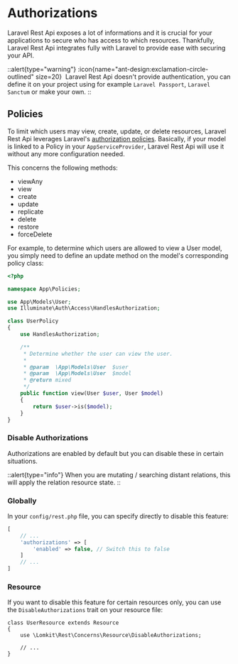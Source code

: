 # Authorizations

Laravel Rest Api exposes a lot of informations and it is crucial for your applications to secure who has access to which resources. Thankfully, Laravel Rest Api integrates fully with Laravel to provide ease with securing your API.

::alert{type="warning"}
:icon{name="ant-design:exclamation-circle-outlined" size=20}&nbsp;
Laravel Rest Api doesn't provide authentication, you can define it on your project using for example `Laravel Passport`, `Laravel Sanctum` or make your own.
::

## Policies

To limit which users may view, create, update, or delete resources, Laravel Rest Api leverages Laravel's [authorization policies](https://laravel.com/docs/authorization#creating-policies).
Basically, if your model is linked to a Policy in your `AppServiceProvider`, Laravel Rest Api will use it without any more configuration needed.

This concerns the following methods:
- viewAny
- view
- create
- update
- replicate
- delete
- restore
- forceDelete

For example, to determine which users are allowed to view a User model, you simply need to define an update method on the model's corresponding policy class:

```php
<?php

namespace App\Policies;

use App\Models\User;
use Illuminate\Auth\Access\HandlesAuthorization;

class UserPolicy
{
    use HandlesAuthorization;

    /**
     * Determine whether the user can view the user.
     *
     * @param  \App\Models\User  $user
     * @param  \App\Models\User  $model
     * @return mixed
     */
    public function view(User $user, User $model)
    {
        return $user->is($model);
    }
}
```

### Disable Authorizations

Authorizations are enabled by default but you can disable these in certain situations.

::alert{type="info"}
When you are mutating / searching distant relations, this will apply the relation resource state.
::

### Globally


In your `config/rest.php` file, you can specify directly to disable this feature:

```php
[
    // ...
    'authorizations' => [
        'enabled' => false, // Switch this to false
    ]
    // ...
]
```

### Resource

If you want to disable this feature for certain resources only, you can use the `DisableAuthorizations` trait on your resource file:

```php[UserResource.php]
class UserResource extends Resource
{
    use \Lomkit\Rest\Concerns\Resource\DisableAuthorizations;
    
    // ...
}
```
